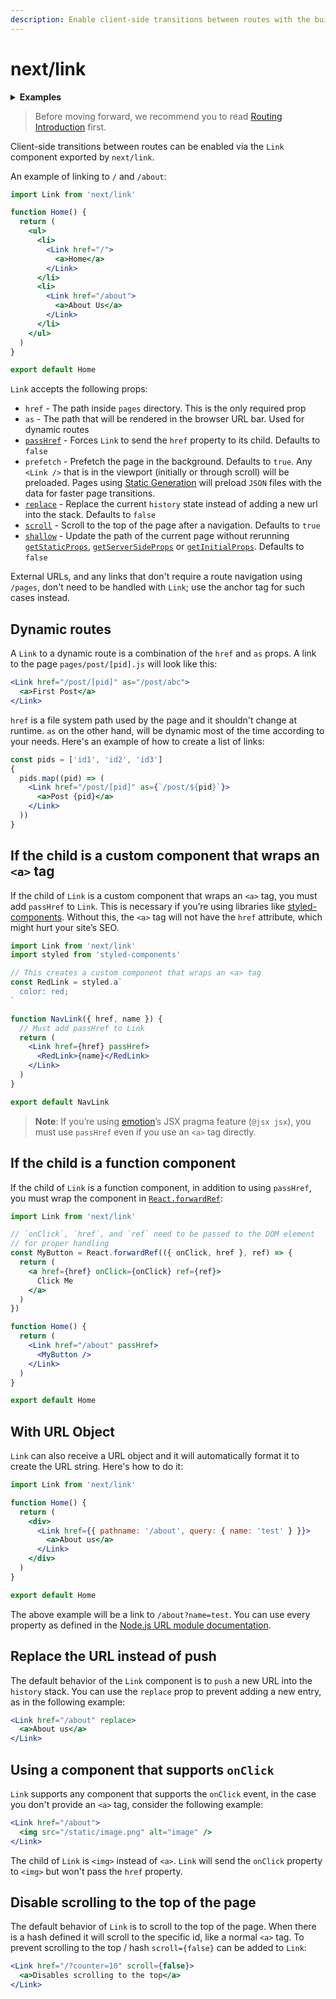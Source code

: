 ```yaml
---
description: Enable client-side transitions between routes with the built-in Link component.
---
```


# next/link

<details>
  <summary><b>Examples</b></summary>
  <ul>
    <li><a href="https://github.com/vercel/next.js/tree/canary/examples/hello-world">Hello World</a></li>
  </ul>
</details>

> Before moving forward, we recommend you to read [Routing Introduction](/docs/routing/introduction.md) first.

Client-side transitions between routes can be enabled via the `Link` component exported by `next/link`.

An example of linking to `/` and `/about`:

```jsx
import Link from 'next/link'

function Home() {
  return (
    <ul>
      <li>
        <Link href="/">
          <a>Home</a>
        </Link>
      </li>
      <li>
        <Link href="/about">
          <a>About Us</a>
        </Link>
      </li>
    </ul>
  )
}

export default Home
```

`Link` accepts the following props:

- `href` - The path inside `pages` directory. This is the only required prop
- `as` - The path that will be rendered in the browser URL bar. Used for dynamic routes
- [`passHref`](#if-the-child-is-a-custom-component-that-wraps-an-a-tag) - Forces `Link` to send the `href` property to its child. Defaults to `false`
- `prefetch` - Prefetch the page in the background. Defaults to `true`. Any `<Link />` that is in the viewport (initially or through scroll) will be preloaded. Pages using [Static Generation](/docs/basic-features/data-fetching#getstaticprops-static-generation) will preload `JSON` files with the data for faster page transitions.
- [`replace`](#replace-the-url-instead-of-push) - Replace the current `history` state instead of adding a new url into the stack. Defaults to `false`
- [`scroll`](#disable-scrolling-to-the-top-of-the-page) - Scroll to the top of the page after a navigation. Defaults to `true`
- [`shallow`](/docs/routing/shallow-routing.md) - Update the path of the current page without rerunning [`getStaticProps`](/docs/basic-features/data-fetching.md#getstaticprops-static-generation), [`getServerSideProps`](/docs/basic-features/data-fetching.md#getserversideprops-server-side-rendering) or [`getInitialProps`](/docs/api-reference/data-fetching/getInitialProps.md). Defaults to `false`

External URLs, and any links that don't require a route navigation using `/pages`, don't need to be handled with `Link`; use the anchor tag for such cases instead.

## Dynamic routes

A `Link` to a dynamic route is a combination of the `href` and `as` props. A link to the page `pages/post/[pid].js` will look like this:

```jsx
<Link href="/post/[pid]" as="/post/abc">
  <a>First Post</a>
</Link>
```

`href` is a file system path used by the page and it shouldn't change at runtime. `as` on the other hand, will be dynamic most of the time according to your needs. Here's an example of how to create a list of links:

```jsx
const pids = ['id1', 'id2', 'id3']
{
  pids.map((pid) => (
    <Link href="/post/[pid]" as={`/post/${pid}`}>
      <a>Post {pid}</a>
    </Link>
  ))
}
```

## If the child is a custom component that wraps an `<a>` tag

If the child of `Link` is a custom component that wraps an `<a>` tag, you must add `passHref` to `Link`. This is necessary if you’re using libraries like [styled-components](https://styled-components.com/). Without this, the `<a>` tag will not have the `href` attribute, which might hurt your site’s SEO.

```jsx
import Link from 'next/link'
import styled from 'styled-components'

// This creates a custom component that wraps an <a> tag
const RedLink = styled.a`
  color: red;
`

function NavLink({ href, name }) {
  // Must add passHref to Link
  return (
    <Link href={href} passHref>
      <RedLink>{name}</RedLink>
    </Link>
  )
}

export default NavLink
```

> **Note**: If you’re using [emotion](https://emotion.sh/)’s JSX pragma feature (`@jsx jsx`), you must use `passHref` even if you use an `<a>` tag directly.

## If the child is a function component

If the child of `Link` is a function component, in addition to using `passHref`, you must wrap the component in [`React.forwardRef`](https://reactjs.org/docs/react-api.html#reactforwardref):

```jsx
import Link from 'next/link'

// `onClick`, `href`, and `ref` need to be passed to the DOM element
// for proper handling
const MyButton = React.forwardRef(({ onClick, href }, ref) => {
  return (
    <a href={href} onClick={onClick} ref={ref}>
      Click Me
    </a>
  )
})

function Home() {
  return (
    <Link href="/about" passHref>
      <MyButton />
    </Link>
  )
}

export default Home
```

## With URL Object

`Link` can also receive a URL object and it will automatically format it to create the URL string. Here's how to do it:

```jsx
import Link from 'next/link'

function Home() {
  return (
    <div>
      <Link href={{ pathname: '/about', query: { name: 'test' } }}>
        <a>About us</a>
      </Link>
    </div>
  )
}

export default Home
```

The above example will be a link to `/about?name=test`. You can use every property as defined in the [Node.js URL module documentation](https://nodejs.org/api/url.html#url_url_strings_and_url_objects).

## Replace the URL instead of push

The default behavior of the `Link` component is to `push` a new URL into the `history` stack. You can use the `replace` prop to prevent adding a new entry, as in the following example:

```jsx
<Link href="/about" replace>
  <a>About us</a>
</Link>
```

## Using a component that supports `onClick`

`Link` supports any component that supports the `onClick` event, in the case you don't provide an `<a>` tag, consider the following example:

```jsx
<Link href="/about">
  <img src="/static/image.png" alt="image" />
</Link>
```

The child of `Link` is `<img>` instead of `<a>`. `Link` will send the `onClick` property to `<img>` but won't pass the `href` property.

## Disable scrolling to the top of the page

The default behavior of `Link` is to scroll to the top of the page. When there is a hash defined it will scroll to the specific id, like a normal `<a>` tag. To prevent scrolling to the top / hash `scroll={false}` can be added to `Link`:

```jsx
<Link href="/?counter=10" scroll={false}>
  <a>Disables scrolling to the top</a>
</Link>
```
